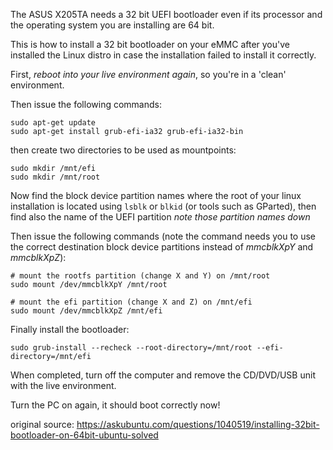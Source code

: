 The ASUS X205TA needs a 32 bit UEFI bootloader even if its processor and the operating system you are installing are 64 bit.

This is how to install a 32 bit bootloader on your eMMC after you've installed the Linux distro in case the installation failed to install it correctly.

First, *reboot into your live environment again*, so you're in a 'clean' environment.

Then issue the following commands:

```
sudo apt-get update
sudo apt-get install grub-efi-ia32 grub-efi-ia32-bin
```

then create two directories to be used as mountpoints:

```
sudo mkdir /mnt/efi
sudo mkdir /mnt/root
```

Now find the block device partition names where the root of your linux installation is located using `lsblk` or `blkid` (or tools such as GParted), then find also the name of the UEFI partition *note those partition names down*

Then issue the following commands (note the command needs you to use the correct destination block device partitions instead of *mmcblkXpY* and *mmcblkXpZ*):

```
# mount the rootfs partition (change X and Y) on /mnt/root
sudo mount /dev/mmcblkXpY /mnt/root

# mount the efi partition (change X and Z) on /mnt/efi
sudo mount /dev/mmcblkXpZ /mnt/efi
```

Finally install the bootloader:

```
sudo grub-install --recheck --root-directory=/mnt/root --efi-directory=/mnt/efi
```

When completed, turn off the computer and remove the CD/DVD/USB unit with the live environment.

Turn the PC on again, it should boot correctly now!

original source: https://askubuntu.com/questions/1040519/installing-32bit-bootloader-on-64bit-ubuntu-solved

